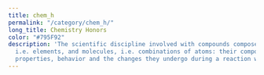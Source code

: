 ```yaml
---
title: chem_h
permalink: "/category/chem_h/"
long_title: Chemistry Honors
color: "#795F92"
description: 'The scientific discipline involved with compounds composed of atoms,
  i.e. elements, and molecules, i.e. combinations of atoms: their composition, structure,
  properties, behavior and the changes they undergo during a reaction with other compounds.'
---
```


